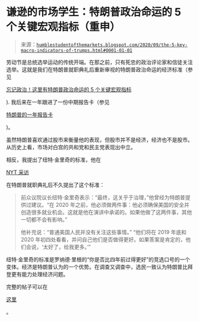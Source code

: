 <!--yml

类别：未分类

日期：2024-05-18 02:12:01

-->

# 谦逊的市场学生：特朗普政治命运的 5 个关键宏观指标（重申）

> 来源：[`humblestudentofthemarkets.blogspot.com/2020/09/the-5-key-macro-indicators-of-trumps.html#0001-01-01`](https://humblestudentofthemarkets.blogspot.com/2020/09/the-5-key-macro-indicators-of-trumps.html#0001-01-01)

劳动节是总统选举运动的传统开端。在那之前，只有死忠的政治评论家和信徒关注选举。这就是我们在特朗普就职典礼后重新审视的特朗普政治命运的经济标准（参见

[忘记政治！这里有特朗普政治命运的 5 个关键宏观指标](https://humblestudentofthemarkets.com/2017/01/30/forget-politics-here-are-the-5-key-macro-indicators-of-trumps-political-fortunes/)

). 我后来在一年跟进了一份中期报告卡（参见

[特朗普的一年报告卡](https://humblestudentofthemarkets.com/2018/01/18/trumps-one-year-report-card/)

)。

虽然特朗普喜欢通过股市来衡量他的表现，但股市并不是经济，经济也不是股市。从历史上看，市场对白宫的共和党和民主党表现出中立。

相反，我提出了纽特·金里奇的标准，他在

[NYT 采访](https://www.nytimes.com/2017/01/22/us/politics/donald-trump-aides-rocky-first-weekend.html)

在特朗普就职典礼后不久提出了这个标准：

> 前众议院议长纽特·金里奇表示：“最终，这关乎于治理，”他曾经为特朗普提供过建议。“在 2020 年之前，他必须做两件事：他必须确保美国的安全并创造很多就业机会。这就是他在演讲中承诺的。如果他做了这两件事，其他一切都不会有影响。”
> 
> 他补充说：“普通美国人民并没有关注这些事情。” “他们将在 2019 年底和 2020 年初四处看看，并问自己他们是否做得更好。如果答案是肯定的，他们会说，‘太好了，给我更多。’”

纽特·金里奇的标准是罗纳德·里根的“你是否比四年前过得更好”的竞选口号的一个变体。经济是特朗普认为的一个优势。在调查又调查中，选民一致认为特朗普比拜登更有能力处理经济问题。

完整的帖子可以在

[这里](https://humblestudentofthemarkets.com/2020/09/08/the-5-key-macro-indicators-of-trumps-political-fortunes-revisited/)

。

